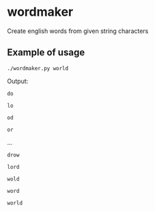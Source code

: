 wordmaker
=========

Create english words from given string characters

## Example of usage

`./wordmaker.py world`

Output:

`do`

`lo`

`od`

`or`

...

`drow`

`lord`

`wold`

`word`

`world`
